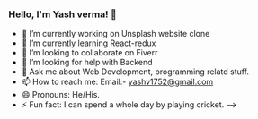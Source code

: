 ### Hello, I'm Yash verma! 👋

- 🔭 I’m currently working on Unsplash website clone
- 🌱 I’m currently learning React-redux
- 👯 I’m looking to collaborate on Fiverr
- 🤔 I’m looking for help with Backend
- 💬 Ask me about Web Development, programming relatd stuff.
- 📫 How to reach me: Email:- yashv1752@gmail.com
- 😄 Pronouns: He/His.
- ⚡ Fun fact: I can spend a whole day by playing cricket.
-->
